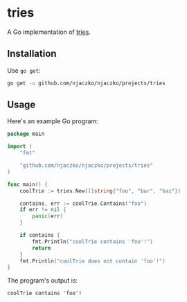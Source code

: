 # tries

A Go implementation of [tries](https://en.wikipedia.org/wiki/Trie).

## Installation

Use `go get`:

```sh
go get -u github.com/njaczko/njaczko/projects/tries
```

## Usage

Here's an example Go program:

```go
package main

import (
	"fmt"

	"github.com/njaczko/njaczko/projects/tries"
)

func main() {
	coolTrie := tries.New([]string{"foo", "bar", "baz"})

	contains, err := coolTrie.Contains("foo")
	if err != nil {
		panic(err)
	}

	if contains {
		fmt.Println("coolTrie contains 'foo'!")
		return
	}
	fmt.Println("coolTrie does not contain 'foo'!")
}
```

The program's output is:

```
coolTrie contains 'foo'!
```
